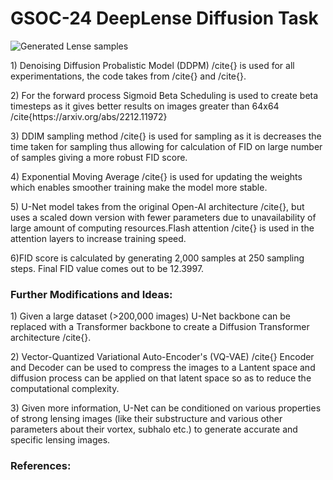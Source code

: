 # GSOC-24 DeepLense Diffusion Task

![Generated Lense samples](https://github.com/AarjavSatia/GSOC-24_DeepLense_Diffusion_Task/blob/main/diffusion_samples/diffusion_sample-1.png.png?raw=true)

<p>1) Denoising Diffusion Probalistic Model (DDPM) /cite{} is used for all experimentations, the code takes from /cite{} and /cite{}.</p>
<p>2) For the forward process Sigmoid Beta Scheduling is used to create beta timesteps as it gives better results on images greater than 64x64 /cite{https://arxiv.org/abs/2212.11972} </p>
<p>3) DDIM sampling method /cite{} is used for sampling as it is decreases the time taken for sampling thus allowing for calculation of FID on large number of samples giving a more robust FID score.</p>
<p>4) Exponential Moving Average /cite{} is used for updating the weights which enables smoother training make the model more stable. </p>
<p>5) U-Net model takes from the original Open-AI architecture /cite{}, but uses a scaled down version with fewer parameters due to unavailability of large amount of computing resources.Flash attention /cite{} is used in the attention layers to increase training speed.</p>
<p>6)FID score is calculated by generating 2,000 samples at 250 sampling steps. Final FID value comes out to be 12.3997.</p>

### Further Modifications and Ideas:
<p>1) Given a large dataset (>200,000 images) U-Net backbone can be replaced with a Transformer backbone to create a Diffusion Transformer architecture /cite{}.</p>
<p>2) Vector-Quantized Variational Auto-Encoder's (VQ-VAE) /cite{} Encoder and Decoder can be used to compress the images to a Lantent space and diffusion process can be applied on that latent space so as to reduce the computational complexity.</p>
<p>3) Given more information, U-Net can be conditioned on various properties of strong lensing images (like their substructure and various other parameters about their vortex, subhalo etc.) to generate accurate and specific lensing images.</p>

### References:
<p></p>
<p></p>
<p></p>
<p></p>
<p></p>
<p></p>
<p></p>
